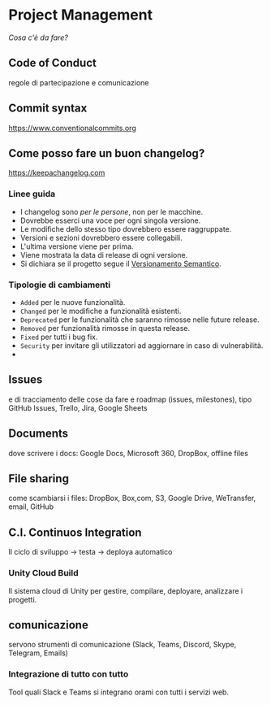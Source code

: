 # Project Management
*Cosa c'è da fare?*

## Code of Conduct
regole di partecipazione e comunicazione

## Commit syntax
https://www.conventionalcommits.org

## Come posso fare un buon changelog?
<https://keepachangelog.com>

### Linee guida
- I changelog sono _per le persone_, non per le macchine.
- Dovrebbe esserci una voce per ogni singola versione.
- Le modifiche dello stesso tipo dovrebbero essere raggruppate.
- Versioni e sezioni dovrebbero essere collegabili.
- L'ultima versione viene per prima.
- Viene mostrata la data di release di ogni versione.
- Si dichiara se il progetto segue il [Versionamento Semantico](https://semver.org/).

### Tipologie di cambiamenti
- `Added` per le nuove funzionalità.
- `Changed` per le modifiche a funzionalità esistenti.
- `Deprecated` per le funzionalità che saranno rimosse nelle future release.
- `Removed` per funzionalità rimosse in questa release.
- `Fixed` per tutti i bug fix.
- `Security` per invitare gli utilizzatori ad aggiornare in caso di vulnerabilità.
- 
## Issues
e di tracciamento delle cose da fare e roadmap (issues, milestones), tipo GitHub Issues, Trello, Jira, Google Sheets

## Documents
dove scrivere i docs: Google Docs, Microsoft 360, DropBox, offline files

## File sharing
come scambiarsi i files: DropBox, Box,com, S3, Google Drive, WeTransfer, email, GitHub

## C.I. Continuos Integration
Il ciclo di sviluppo -> testa -> deploya automatico

### Unity Cloud Build
Il sistema cloud di Unity per gestire, compilare, deployare, analizzare i progetti.

## comunicazione
servono strumenti di comunicazione (Slack, Teams, Discord, Skype, Telegram, Emails)

### Integrazione di tutto con tutto
Tool quali Slack e Teams si integrano orami con tutti i servizi web.
